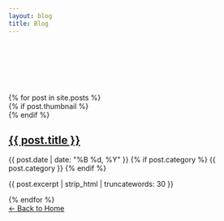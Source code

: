 ```yaml
---
layout: blog
title: Blog
---
```


<div class="container">
  <main class="blog-posts" style="padding-top: 100px;">
    {% for post in site.posts %}
    <article class="post">
      {% if post.thumbnail %}
      <div class="post-thumbnail" style="background-image: url('{{ post.thumbnail }}')"></div>
      {% endif %}
      <div class="post-content">
        <h2 class="post-title">
          <a href=".{{ post.url }}">{{ post.title }}</a>
        </h2>
        <div class="post-meta">
          <span>{{ post.date | date: "%B %d, %Y" }}</span>
          {% if post.category %}
          <span class="post-tag">{{ post.category }}</span>
          {% endif %}
        </div>
        <p class="post-excerpt">
          {{ post.excerpt | strip_html | truncatewords: 30 }}
        </p>
      </div>
    </article>
    {% endfor %}
  </main>

  <a href="{{ site.baseurl }}" class="back-home">
    <span class="back-arrow">←</span>
    Back to Home
  </a>
</div>